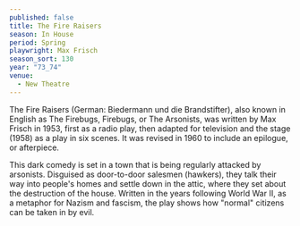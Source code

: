 ```yaml
---
published: false
title: The Fire Raisers
season: In House
period: Spring
playwright: Max Frisch
season_sort: 130
year: "73_74"
venue:
  - New Theatre
---
```


The Fire Raisers (German: Biedermann und die Brandstifter), also known in English as The Firebugs, Firebugs, or The Arsonists, was written by Max Frisch in 1953, first as a radio play, then adapted for television and the stage (1958) as a play in six scenes. It was revised in 1960 to include an epilogue, or afterpiece.

This dark comedy is set in a town that is being regularly attacked by arsonists. Disguised as door-to-door salesmen (hawkers), they talk their way into people's homes and settle down in the attic, where they set about the destruction of the house. Written in the years following World War II, as a metaphor for Nazism and fascism, the play shows how "normal" citizens can be taken in by evil.